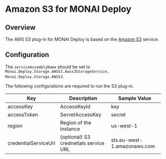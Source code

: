 # Amazon S3 for MONAI Deploy

## Overview

The AWS S3 plug-in for MONAI Deploy is based on the [Amazon S3](https://aws.amazon.com/s3/) service.

## Configuration

The `serviceAssemblyName` should be set to `Monai.Deploy.Storage.AWSS3.Awss3StorageService, Monai.Deploy.Storage.AWSS3`.

The following configurations are required to run the S3 plug-in.

| Key                  | Description                           | Sample Value                |
| -------------------- | ------------------------------------- | --------------------------- |
| accessKey            | AccessKeyId                           | key                         |
| accessToken          | SecretAccessKey                       | secret                      |
| region               | Region of the instance                | us-west-1                   |
| credentialServiceUrl | (optional) S3 crednetials service URL | sts.eu-west-1.amazonaws.com |
